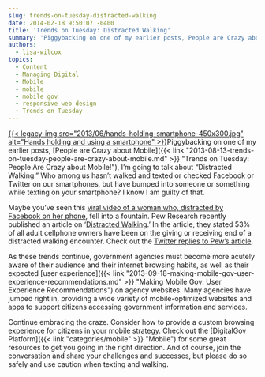 ```yaml
---
slug: trends-on-tuesday-distracted-walking
date: 2014-02-18 9:50:07 -0400
title: 'Trends on Tuesday: Distracted Walking'
summary: 'Piggybacking on one of my earlier posts, People are Crazy about Mobile, I’m going to talk about &#8220;Distracted Walking.&#8221; Who among us hasn&#8217;t walked and texted or checked Facebook or Twitter on our smartphones, but have bumped into someone or something while texting on your smartphone? I'
authors:
  - lisa-wilcox
topics:
  - Content
  - Managing Digital
  - Mobile
  - mobile
  - mobile gov
  - responsive web design
  - Trends on Tuesday
---
```


[{{< legacy-img src="2013/06/hands-holding-smartphone-450x300.jpg" alt="Hands holding and using a smartphone" >}}](https://s3.amazonaws.com/digitalgov/_legacy-img/2013/06/hands-holding-smartphone.jpg)Piggybacking on one of my earlier posts, [People are Crazy about Mobile]({{< link "2013-08-13-trends-on-tuesday-people-are-crazy-about-mobile.md" >}} "Trends on Tuesday: People Are Crazy about Mobile!"), I’m going to talk about &#8220;Distracted Walking.&#8221; Who among us hasn&#8217;t walked and texted or checked Facebook or Twitter on our smartphones, but have bumped into someone or something while texting on your smartphone? I know I am guilty of that.

Maybe you&#8217;ve seen this [viral video of a woman who, distracted by Facebook on her phone](http://www.youtube.com/watch?v=bGpVpsaItpU), fell into a fountain. Pew Research recently published an article on ‘[Distracted Walking](http://www.pewresearch.org/fact-tank/2014/01/02/more-than-half-of-cell-owners-affected-by-distracted-walking/).’ In the article, they stated 53% of all adult cellphone owners have been on the giving or receiving end of a distracted walking encounter. Check out the [Twitter replies to Pew’s article](https://twitter.com/pewinternet/status/418775359690375168).

As these trends continue, government agencies must become more acutely aware of their audience and their internet browsing habits, as well as their expected [user experience]({{< link "2013-09-18-making-mobile-gov-user-experience-recommendations.md" >}} "Making Mobile Gov: User Experience Recommendations") on agency websites. Many agencies have jumped right in, providing a wide variety of mobile-optimized websites and apps to support citizens accessing government information and services.

Continue embracing the craze. Consider how to provide a custom browsing experience for citizens in your mobile strategy. Check out the [DigitalGov Platform]({{< link "categories/mobile" >}} "Mobile") for some great resources to get you going in the right direction. And of course, join the conversation and share your challenges and successes, but please do so safely and use caution when texting and walking.